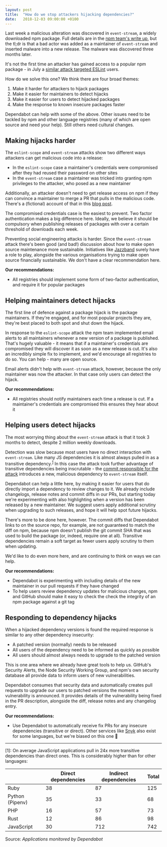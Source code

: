 ```yaml
---
layout: post
title:  "How do we stop attackers hijacking dependencies?"
date:   2018-12-03 09:00:00 +0100
---
```


Last week a malicious alteration was discovered in `event-stream`, a widely
downloaded npm package. Full details are in the
[npm team's write up][npm-event-stream-writeup], but the tl;dr is that a bad
actor was added as a maintainer of `event-stream` and inserted
malware into a new release. The malware was discovered three months later.

It's not the first time an attacker has gained access to a popular npm
package - in July a [similar attack targeted ESLint][eslint-scope-attack] users.

How do we solve this one? We think there are four broad themes:
1. Make it harder for attackers to hijack packages
2. Make it easier for maintainers to detect hijacks
3. Make it easier for users to detect hijacked packages
3. Make the response to known insecure packages faster

Dependabot can help with some of the above. Other issues need to be tackled by
npm and other language registries (many of which are open source and need your
help). Still others need cultural changes.


## Making hijacks harder

The `eslint-scope` and `event-stream` attacks show two different ways attackers
can get malicious code into a release:
- In the `eslint-scope` case a maintainer's credentials were compromised after
  they had reused their password on other sites
- In the `event-stream` case a maintainer was tricked into granting npm
  privileges to the attacker, who posed as a new maintainer

Additionally, an attacker doesn't need to get release access on npm if they can
convince a maintainer to merge a PR that pulls in the malicious code. There's a
(fictional) account of that in this [blog post][fictional-pr-approved-attack].

The compromised credentials case is the easiest to prevent. Two factor
authentication makes a big difference here. Ideally, we believe it should be
compulsory when publishing releases of packages with over a certain threshold of
downloads each week.

Preventing social engineering attacks is harder. Since the `event-stream` attack
there's been good (and bad!) discussion about how to make open source
maintenance more sustainable. Initiatives like [Jazzband][jazzband] surely have
a role to play, alongside the various organisations trying to make open source
financially sustainable. We don't have a clear recommendation here.

**Our recommendations:**
- All registries should implement some form of two-factor authentication, and
  require it for popular packages


## Helping maintainers detect hijacks

The first line of defence against a package hijack is the package maintainers.
If they're engaged, and for most popular projects they are, they're best placed
to both spot and shut down the hijack.

In response to the `eslint-scope` attack the npm team implemented email alerts
to all maintainers whenever a new version of a package is published. That's
hugely valuable - it means that if a maintainer's credentials are compromised
they will discover it as soon as a new release is cut. It's also an incredibly
simple fix to implement, and we'd encourage all registries to do so. You can
help - many are open source.

Email alerts didn't help with `event-stream` attack, however, because the only
maintainer was now the attacker. In that case only users can detect the hijack.

**Our recommendations:**
- All registries should notify maintainers each time a release is cut. If a
  maintainer's credentials are compromised this ensures they hear about it


## Helping users detect hijacks

The most worrying thing about the `event-stream` attack is that it took 3 months
to detect, despite 2 million weekly downloads.

Detection was slow because most users have no direct interaction with
`event-stream`. Like many JS dependencies it is almost always pulled in as a
transitive dependency.<sup>[1](#footnote1)</sup> In this case the attack took further
advantage of transitive dependencies being inscrutable - the
[commit responsible for the attack][event-stream-commit] introduces a new,
malicious dependency to `event-stream` itself.

Dependabot can help a little here, by making it easier for users that do
directly import a dependency to review changes to it. We already include
changelogs, release notes and commit diffs in our PRs, but starting today we're
experimenting with also highlighting when a version has been released by a new
maintainer. We suggest users apply additional scrutiny when upgrading to such
releases, and hope it will help spot future hijacks.

There's more to be done here, however. The commit diffs that Dependabot links to
on the source repo, for example, are not guaranteed to match the diff on npm,
because npm doesn't publish the git commit SHA that was used to build the
package (or, indeed, require one at all). Transitive dependencies remain a soft
target as fewer users apply scrutiny to them when updating.

We'd like to do even more here, and are continuing to think on ways we can help.

**Our recommendations:**
- Dependabot is experimenting with including details of the new maintainer in
  our pull requests if they have changed
- To help users review dependency updates for malicious changes, npm and GitHub
  should make it easy to check the check the integrity of an npm package against
  a git tag


## Responding to dependency hijacks

When a hijacked dependency versions is found the required response is similar to
any other dependency insecurity:
- A patched version (normally) needs to be released
- All users of the dependency need to be informed as quickly as possible
- All users should almost always needs to upgrade to the patched version

This is one area where we already have great tools to help us. GitHub's Security
Alerts, the Node Security Working Group, and npm's own security database all
provide data to inform users of new vulnerabilities.

Dependabot consumes that security data and automatically creates pull requests
to upgrade our users to patched versions the moment a vulnerability is
announced. It provides details of the vulnerability being fixed in the PR
description, alongside the diff, release notes and any changelog entry.

**Our recommendations:**
- Use Dependabot to automatically receive fix PRs for any insecure dependencies
  (transitive or direct). Other services like [Snyk](snyk) also exist for some
  languages, but we're biased on this one 🤖

---

<a name="footnote1">[1]</a>: On average JavaScript applications pull in 24x more
transitive dependencies than direct ones. This is considerably higher than for
other languages:

|                    | Direct dependencies | Indirect dependencies | Total |
|--------------------|---------------------|-----------------------|-------|
| Ruby               | 38                  | 87                    | 125   |
| Python (Pipenv)    | 35                  | 33                    | 68    |
| PHP                | 16                  | 57                    | 73    |
| Rust               | 12                  | 86                    | 98    |
| JavaScript         | 30                  | 712                   | 742   |

Source: *Applications monitored by Dependabot*

[npm-event-stream-writeup]: https://blog.npmjs.org/post/180565383195/details-about-the-event-stream-incident
[eslint-scope-attack]: https://eslint.org/blog/2018/07/postmortem-for-malicious-package-publishes
[fictional-pr-approved-attack]: https://hackernoon.com/im-harvesting-credit-card-numbers-and-passwords-from-your-site-here-s-how-9a8cb347c5b5
[jazzband]: https://jazzband.co/
[event-stream-commit]: https://github.com/dominictarr/event-stream/commit/e3163361fed01384c986b9b4c18feb1fc42b8285
[snyk]: https://snyk.io/
